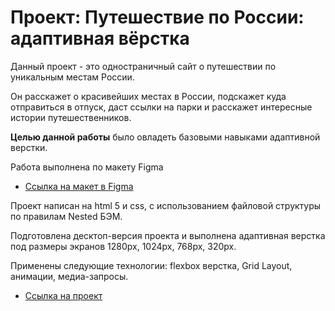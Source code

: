 # Проект: Путешествие по России: адаптивная вёрстка

Данный проект - это одностраничный сайт о путешествии по уникальным местам России.

Он расскажет о красивейших местах в России, подскажет куда отправиться в отпуск, даст ссылки на парки и расскажет интересные истории путешественников.

**Целью данной работы** было овладеть базовыми навыками адаптивной верстки.

Работа выполнена по макету Figma

* [Ссылка на макет в Figma](https://www.figma.com/file/5S2WSbEFL6awjVWJ0NWL8Q/Sprint-3_-Russia-_-desktop-mobile?node-id=28503%3A0)

Проект написан на html 5 и css, с использованием файловой структуры по правилам Nested БЭМ.

Подготовлена десктоп-версия проекта и выполнена адаптивная верстка под размеры экранов 1280px, 1024px, 768px, 320px.

Применены следующие технологии: flexbox верстка, Grid Layout, анимации, медиа-запросы.

* [Ссылка на проект](https://elena-zinchenko.github.io/russian-travel/)


